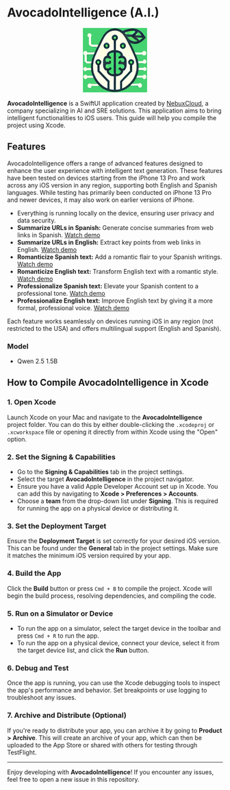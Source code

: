 # AvocadoIntelligence (A.I.)

<div align="center">
    <img src="avocadointeligence.swiftui/Assets.xcassets/AppIcon.appiconset/appstore.png" alt="App Logo" width="150"/>
</div>

**AvocadoIntelligence** is a SwiftUI application created by [NebuxCloud](https://nebux.cloud), a company specializing in AI and SRE solutions. This application aims to bring intelligent functionalities to iOS users. This guide will help you compile the project using Xcode.

## Features

AvocadoIntelligence offers a range of advanced features designed to enhance the user experience with intelligent text generation. These features have been tested on devices starting from the iPhone 13 Pro and work across any iOS version in any region, supporting both English and Spanish languages. While testing has primarily been conducted on iPhone 13 Pro and newer devices, it may also work on earlier versions of iPhone.

- Everything is running locally on the device, ensuring user privacy and data security.
- **Summarize URLs in Spanish:** Generate concise summaries from web links in Spanish. [Watch demo](https://youtube.com/shorts/zxvDh6J-6qM)
- **Summarize URLs in English:** Extract key points from web links in English. [Watch demo](https://youtube.com/shorts/Szu7mtuekFY)
- **Romanticize Spanish text:** Add a romantic flair to your Spanish writings. [Watch demo](https://youtube.com/shorts/b8nXXE6m7rE)
- **Romanticize English text:** Transform English text with a romantic style. [Watch demo](https://youtube.com/shorts/4jMdMYGzus4)
- **Professionalize Spanish text:** Elevate your Spanish content to a professional tone. [Watch demo](https://youtube.com/shorts/4wj_EEkfBVs)
- **Professionalize English text:** Improve English text by giving it a more formal, professional voice. [Watch demo](https://youtube.com/shorts/Y2nkhM59aj0?feature=share)

Each feature works seamlessly on devices running iOS in any region (not restricted to the USA) and offers multilingual support (English and Spanish).

### Model

- Qwen 2.5 1.5B

## How to Compile AvocadoIntelligence in Xcode

### 1. Open Xcode

Launch Xcode on your Mac and navigate to the **AvocadoIntelligence** project folder. You can do this by either double-clicking the `.xcodeproj` or `.xcworkspace` file or opening it directly from within Xcode using the "Open" option.

### 2. Set the Signing & Capabilities

- Go to the **Signing & Capabilities** tab in the project settings.
- Select the target **AvocadoIntelligence** in the project navigator.
- Ensure you have a valid Apple Developer Account set up in Xcode. You can add this by navigating to **Xcode > Preferences > Accounts**.
- Choose a **team** from the drop-down list under **Signing**. This is required for running the app on a physical device or distributing it.

### 3. Set the Deployment Target

Ensure the **Deployment Target** is set correctly for your desired iOS version. This can be found under the **General** tab in the project settings. Make sure it matches the minimum iOS version required by your app.

### 4. Build the App

Click the **Build** button or press `Cmd + B` to compile the project. Xcode will begin the build process, resolving dependencies, and compiling the code.

### 5. Run on a Simulator or Device

- To run the app on a simulator, select the target device in the toolbar and press `Cmd + R` to run the app.
- To run the app on a physical device, connect your device, select it from the target device list, and click the **Run** button.

### 6. Debug and Test

Once the app is running, you can use the Xcode debugging tools to inspect the app's performance and behavior. Set breakpoints or use logging to troubleshoot any issues.

### 7. Archive and Distribute (Optional)

If you're ready to distribute your app, you can archive it by going to **Product > Archive**. This will create an archive of your app, which can then be uploaded to the App Store or shared with others for testing through TestFlight.

---

Enjoy developing with **AvocadoIntelligence**! If you encounter any issues, feel free to open a new issue in this repository.
